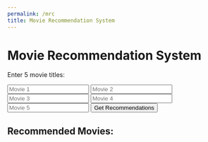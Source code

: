 ```yaml
---
permalink: /mrc
title: Movie Recommendation System
---
```


<html>
<head>
  <title>Movie Recommendation System</title>
    <style>
        body {
            background-image: url('images/webbackground.png');
            background-size: cover;
            overscroll-behavior: none;
        }
    </style>
<style>
    body {
        background-image: url('images/webbackground.png');
        background-size: cover;
        overscroll-behavior: none;
    }
</style>
</head>
<body>
  <h1>Movie Recommendation System</h1>
  <p>Enter 5 movie titles:</p>

  <input type="text" id="movie1" placeholder="Movie 1">
  <input type="text" id="movie2" placeholder="Movie 2">
  <input type="text" id="movie3" placeholder="Movie 3">
  <input type="text" id="movie4" placeholder="Movie 4">
  <input type="text" id="movie5" placeholder="Movie 5">
  <button onclick="getRecommendations()">Get Recommendations</button>

  <h2>Recommended Movies:</h2>
  <ul id="recommendedMovies"></ul>

  <script>
    function getRecommendations() {
      const apiKey = '7d48fb5014e3bca66e0af638d07daeb5';
      const movies = [
        document.getElementById('movie1').value,
        document.getElementById('movie2').value,
        document.getElementById('movie3').value,
        document.getElementById('movie4').value,
        document.getElementById('movie5').value,
      ];

      const recommendedMovies = document.getElementById('recommendedMovies');
      recommendedMovies.innerHTML = '';

      // Search for each movie and get their IDs
      const movieIDs = movies.map((movie) => {
        return fetch(`https://api.themoviedb.org/3/search/movie?api_key=${apiKey}&query=${encodeURIComponent(movie)}`)
          .then((response) => response.json())
          .then((data) => data.results[0]?.id);
      });

      // Get recommendations for each movie
      Promise.all(movieIDs)
        .then((ids) => {
          ids.forEach((id) => {
            if (id) {
              return fetch(`https://api.themoviedb.org/3/movie/${id}/recommendations?api_key=${apiKey}`)
                .then((response) => response.json())
                .then((data) => {
                  data.results.slice(0, 5).forEach((movie) => {
                    const li = document.createElement('li');
                    li.textContent = movie.title;
                    recommendedMovies.appendChild(li);
                  });
                });
            }
          });
        })
        .catch((error) => {
          console.error('Error:', error);
        });
    }
  </script>
</body>
</html>

